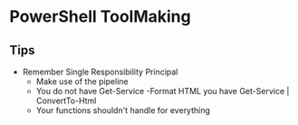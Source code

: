 # PowerShell ToolMaking #

## Tips ##
* Remember Single Responsibility Principal
  * Make use of the pipeline
  * You do not have Get-Service -Format HTML you have Get-Service | ConvertTo-Html
  * Your functions shouldn't handle for everything